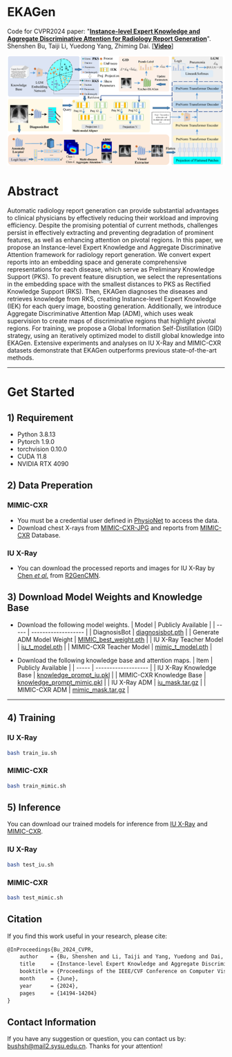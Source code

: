 # EKAGen
Code for CVPR2024 paper: "**[Instance-level Expert Knowledge and Aggregate Discriminative Attention for Radiology Report Generation](https://openaccess.thecvf.com/content/CVPR2024/papers/Bu_Instance-level_Expert_Knowledge_and_Aggregate_Discriminative_Attention_for_Radiology_Report_CVPR_2024_paper.pdf)**". Shenshen Bu, Taiji Li, Yuedong Yang, Zhiming Dai. [**[Video](https://www.youtube.com/watch?v=QbcNQ2zuS-8)**]

<p align="center">
    <img src="docs/EKAGen-framework.png" alt="EKAGen 框架示意图" width="1000" />
</p>

# Abstract
Automatic radiology report generation can provide substantial advantages to clinical physicians by effectively reducing their workload and improving efficiency. Despite the promising potential of current methods, challenges persist in effectively extracting and preventing degradation of prominent features, as well as enhancing attention on pivotal regions. In this paper, we propose an Instance-level Expert Knowledge and Aggregate Discriminative Attention framework for radiology report generation. We convert expert reports into an embedding space and generate comprehensive representations for each disease, which serve as Preliminary Knowledge Support (PKS). To prevent feature disruption, we select the representations in the embedding space with the smallest distances to PKS as Rectified Knowledge Support (RKS). Then, EKAGen diagnoses the diseases and retrieves knowledge from RKS, creating Instance-level Expert Knowledge (IEK) for each query image, boosting generation. Additionally, we introduce Aggregate Discriminative Attention Map (ADM), which uses weak supervision to create maps of discriminative regions that highlight pivotal regions. For training, we propose a Global Information Self-Distillation (GID) strategy, using an iteratively optimized model to distill global knowledge into EKAGen. Extensive experiments and analyses on IU X-Ray and MIMIC-CXR datasets demonstrate that EKAGen outperforms previous state-of-the-art methods.

----------

# Get Started

## 1) Requirement

- Python 3.8.13
- Pytorch 1.9.0
- torchvision 0.10.0
- CUDA 11.8
- NVIDIA RTX 4090

## 2) Data Preperation
### MIMIC-CXR
- You must be a credential user defined in [PhysioNet](https://physionet.org/settings/credentialing/) to access the data.
- Download chest X-rays from [MIMIC-CXR-JPG](https://physionet.org/content/mimic-cxr-jpg/2.0.0/) and reports from [MIMIC-CXR](https://physionet.org/content/mimic-cxr/2.0.0/) Database. 

### IU X-Ray
- You can download the processed reports and images for IU X-Ray by [Chen *et al.*](https://aclanthology.org/2021.acl-long.459.pdf) from [R2GenCMN](https://github.com/cuhksz-nlp/R2GenCMN).

## 3) Download Model Weights and Knowledge Base
* Download the following model weights.
    | Model | Publicly Available |
    | ----- | ------------------- |
    | DiagnosisBot | [diagnosisbot.pth](https://huggingface.co/ShenshenBu/EKAGen/blob/main/diagnosisbot.pth) |
    | Generate ADM Model Weight | [MIMIC_best_weight.pth](https://huggingface.co/ShenshenBu/EKAGen/blob/main/MIMIC_best_weight.pth) |
    | IU X-Ray Teacher Model | [iu_t_model.pth](https://huggingface.co/ShenshenBu/EKAGen/blob/main/iu_t_model.pth) |
    | MIMIC-CXR Teacher Model | [mimic_t_model.pth](https://huggingface.co/ShenshenBu/EKAGen/blob/main/mimic_t_model.pth) |

* Download the following knowledge base and attention maps.
    | Item | Publicly Available |
    | ----- | ------------------- |
    | IU X-Ray Knowledge Base | [knowledge_prompt_iu.pkl](https://huggingface.co/ShenshenBu/EKAGen/blob/main/knowledge_prompt_iu.pkl) |
    | MIMIC-CXR Knowledge Base | [knowledge_prompt_mimic.pkl](https://huggingface.co/ShenshenBu/EKAGen/blob/main/knowledge_prompt_mimic.pkl) |
    | IU X-Ray ADM | [iu_mask.tar.gz](https://huggingface.co/ShenshenBu/EKAGen/blob/main/iu_mask.tar.gz) |
    | MIMIC-CXR ADM | [mimic_mask.tar.gz](https://huggingface.co/ShenshenBu/EKAGen/blob/main/mimic_mask.tar.gz) |

----------

## 4) Training

### IU X-Ray
``` bash
bash train_iu.sh
```

### MIMIC-CXR
``` bash
bash train_mimic.sh
```

## 5) Inference

You can download our trained models for inference from [IU X-Ray](https://huggingface.co/ShenshenBu/EKAGen/blob/main/iu_weight.pth) and [MIMIC-CXR](https://huggingface.co/ShenshenBu/EKAGen/blob/main/mimic_weight.pth).

### IU X-Ray
``` bash
bash test_iu.sh
```

### MIMIC-CXR
``` bash
bash test_mimic.sh
```

## Citation

If you find this work useful in your research, please cite:
```tex
@InProceedings{Bu_2024_CVPR,
    author    = {Bu, Shenshen and Li, Taiji and Yang, Yuedong and Dai, Zhiming},
    title     = {Instance-level Expert Knowledge and Aggregate Discriminative Attention for Radiology Report Generation},
    booktitle = {Proceedings of the IEEE/CVF Conference on Computer Vision and Pattern Recognition (CVPR)},
    month     = {June},
    year      = {2024},
    pages     = {14194-14204}
}
```

## Contact Information

If you have any suggestion or question, you can contact us by: bushsh@mail2.sysu.edu.cn. Thanks for your attention!
